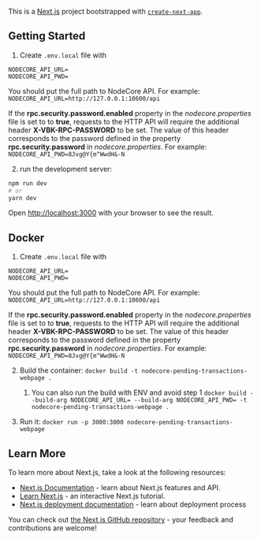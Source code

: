 This is a [Next.js](https://nextjs.org/) project bootstrapped with [`create-next-app`](https://github.com/vercel/next.js/tree/canary/packages/create-next-app).

## Getting Started

1. Create `.env.local` file with

```
NODECORE_API_URL=
NODECORE_API_PWD=
```

You should put the full path to NodeCore API. For example: `NODECORE_API_URL=http://127.0.0.1:10600/api`

If the **rpc.security.password.enabled** property in the _nodecore.properties_ file is set to to **true**, requests to the HTTP API will require the additional header **X-VBK-RPC-PASSWORD** to be set. The value of this header corresponds to the password defined in the property **rpc.security.password** in _nodecore.properties_. For example: `NODECORE_API_PWD=8Jvg@Y{m^WwdH&-N`

2. run the development server:

```bash
npm run dev
# or
yarn dev
```

Open [http://localhost:3000](http://localhost:3000) with your browser to see the result.

## Docker

1. Create `.env.local` file with

```
NODECORE_API_URL=
NODECORE_API_PWD=
```

You should put the full path to NodeCore API. For example: `NODECORE_API_URL=http://127.0.0.1:10600/api`

If the **rpc.security.password.enabled** property in the _nodecore.properties_ file is set to to **true**, requests to the HTTP API will require the additional header **X-VBK-RPC-PASSWORD** to be set. The value of this header corresponds to the password defined in the property **rpc.security.password** in _nodecore.properties_. For example: `NODECORE_API_PWD=8Jvg@Y{m^WwdH&-N`

2. Build the container: `docker build -t nodecore-pending-transactions-webpage .`
    1. You can also run the build with ENV and avoid step 1 `docker build --build-arg NODECORE_API_URL= --build-arg NODECORE_API_PWD= -t nodecore-pending-transactions-webpage .`
   
3. Run it: `docker run -p 3000:3000 nodecore-pending-transactions-webpage`

## Learn More

To learn more about Next.js, take a look at the following resources:

- [Next.js Documentation](https://nextjs.org/docs) - learn about Next.js features and API.
- [Learn Next.js](https://nextjs.org/learn) - an interactive Next.js tutorial.
- [Next.js deployment documentation](https://nextjs.org/docs/deployment) - learn about deployment process

You can check out [the Next.js GitHub repository](https://github.com/vercel/next.js/) - your feedback and contributions are welcome!
